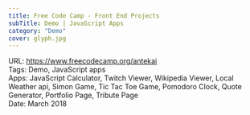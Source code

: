 ```yaml
---
title: Free Code Camp - Front End Projects
subTitle: Demo | JavaScript Apps 
category: "Demo"
cover: glyph.jpg
---
```


URL: https://www.freecodecamp.org/antekai  
Tags: Demo, JavaScript apps  
Apps: JavaScript Calculator, Twitch Viewer, Wikipedia Viewer, Local Weather api,
Simon Game, Tic Tac Toe Game, Pomodoro Clock, Quote Generator,
Portfolio Page, Tribute Page  
Date: March 2018
